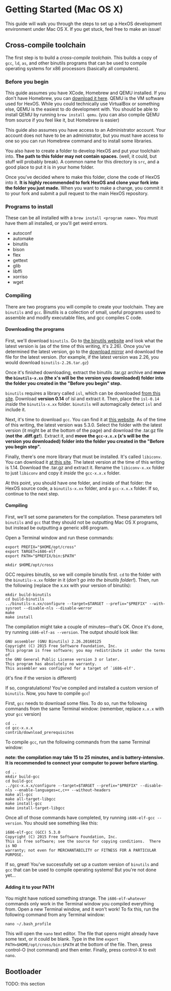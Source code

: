# Getting Started (Mac OS X)
This guide will walk you through the steps to set up a HexOS development environment under Mac OS X. If you get stuck, feel free to make an issue!

## Cross-compile toolchain
The first step is to build a *cross-compile toolchain*. This builds a copy of `gcc`, `ld`, `as`, and other binutils programs that can be used to compile operating systems for x86 processors (basically all computers).

### Before you begin
This guide assumes you have XCode, Homebrew and QEMU installed. If you don't have Homebrew, you can [download it here](http://brew.sh). QEMU is the VM software used for HexOS. While you could technically use VirtualBox or something else, QEMU is the easiest to do development with. You should be able to install QEMU by running `brew install qemu`. (you can also compile QEMU from source if you feel like it, but Homebrew is easier)

This guide also assumes you have access to an Administrator account. Your account does not have to be an administrator, but you must have access to one so you can run Homebrew command and to install some libraries.

You also have to create a folder to develop HexOS and put your toolchain into. **The path to this folder may not contain spaces.** (well, it could, but stuff will probably break). A common name for this directory is `src`, and a good place to put it is in your home folder.

Once you've decided where to make this folder, clone the code of HexOS into it. **It is highly recommended to fork HexOS and clone your fork into the folder you just made.** When you want to make a change, you commit it to your fork and submit a pull request to the main HexOS repository.

### Programs to install
These can be all installed with a `brew install <program name>`. You must have them all installed, or you'll get weird errors.

* autoconf
* automake
* binutils
* bison
* flex
* gettext
* glib
* libffi
* xorriso
* wget

### Compiling
There are two programs you will compile to create your toolchain. They are `binutils` and `gcc`. Binutils is a collection of small, useful programs used to assemble and modify executable files, and gcc compiles C code.

#### Downloading the programs
First, we'll download `binutils`. Go to [the binutils website](https://gnu.org/software/binutils/) and look what the latest version is (as of the time of this writing, it's 2.26). Once you've determined the latest version, go to the [download mirror](http://ftp.gnu.org/gnu/binutils/) and download the file for the latest version. (for example, if the latest version was 2.26, you would download `binutils-2.26.tar.gz`)

Once it's finished downloading, extract the binutils .tar.gz archive and **move the `binutils-x.xx` (the x's will be the version you downloaded) folder into the folder you created in the "Before you begin" step.**

`binutils` requires a library called `isl`, which can be downloaded [from this site](http://isl.gforge.inria.fr). Download **version 0.14** of isl and extract it. Then, place the `isl-0.14` *inside* the `binutils-x.xx` folder. `binutils` will automagically detect `isl` and include it.

Next, it's time to download `gcc`. You can find it at [this website](http://ftp.gnu.org/gnu/gcc/). As of the time of this writing, the latest version was 5.3.0. Select the folder with the latest version (it might be at the bottom of the page) and download the .tar.gz file (**not the .diff.gz!**). Extract it, and **move the `gcc-x.x.x` (x's will be the version you downloaded) folder into the folder you created in the "Before you begin step".**

Finally, there's one more library that must be installed. It's called `libiconv`. You can download it [at this site](http://ftp.gnu.org/gnu/libiconv/). The latest version at the time of this writing is 1.14. Download the .tar.gz and extract it. Rename the `libiconv-x.xx` folder to just `libiconv` and copy it *inside* the `gcc-x.x.x` folder.

At this point, you should have one folder, and inside of that folder: the HexOS source code, a `binutils-x.xx` folder, and a `gcc-x.x.x` folder. If so, continue to the next step.

#### Compiling
First, we'll set some parameters for the compilation. These parameters tell `binutils` and `gcc` that they should not be outputting Mac OS X programs, but instead be outputting a generic x86 program.

Open a Terminal window and run these commands:
```
export PREFIX="$HOME/opt/cross"
export TARGET=i686-elf
export PATH="$PREFIX/bin:$PATH"

mkdir $HOME/opt/cross
```

GCC requires binutils, so we will compile binutils first. `cd` to the folder with the `binutils-x.xx` folder in it (*don't go into the binutils folder!*). Then, run the following (replace the x.xx with your version of binutils):

```
mkdir build-binutils
cd build-binutils
../binutils-x.xx/configure --target=$TARGET --prefix="$PREFIX" --with-sysroot --disable-nls --disable-werror
make
make install
```

The compilation might take a couple of minutes&mdash;that's OK. Once it's done, try running `i686-elf-as --version`. The output should look like:

```
GNU assembler (GNU Binutils) 2.26.20160125
Copyright (C) 2015 Free Software Foundation, Inc.
This program is free software; you may redistribute it under the terms of
the GNU General Public License version 3 or later.
This program has absolutely no warranty.
This assembler was configured for a target of `i686-elf'.
```

(it's fine if the version is different)

If so, congratulations! You've compiled and installed a custom version of `binutils`. Now, you have to compile `gcc`!

First, `gcc` needs to download some files. To do so, run the following commands from the same Terminal window: (remember, replace `x.x.x` with your `gcc` version)
```
cd ..
cd gcc-x.x.x
contrib/download_prerequisites
```

To compile `gcc`, run the following commands from the same Terminal window:

**note: the compilation may take 15 to 25 minutes, and is battery-intensive. It is recommended to connect your computer to power before starting.**
```
cd ..
mkdir build-gcc
cd build-gcc
../gcc-x.x.x/configure --target=$TARGET --prefix="$PREFIX" --disable-nls --enable-languages=c,c++ --without-headers
make all-gcc
make all-target-libgcc
make install-gcc
make install-target-libgcc
```

Once all of those commands have completed, try running `i686-elf-gcc --version`. You should see something like this:
```
i686-elf-gcc (GCC) 5.3.0
Copyright (C) 2015 Free Software Foundation, Inc.
This is free software; see the source for copying conditions.  There is NO
warranty; not even for MERCHANTABILITY or FITNESS FOR A PARTICULAR PURPOSE.
```

If so, great! You've successfully set up a custom version of `binutils` and `gcc` that can be used to compile operating systems! But you're not done yet...

#### Adding it to your PATH
You might have noticed something strange. The `i686-elf-whatever` commands only work in the Terminal window you compiled everything from. Open a new Terminal window, and it won't work! To fix this, run the following command from any Terminal window:

```
nano ~/.bash_profile
```

This will open the `nano` text editor. The file that opens might already have some text, or it could be blank. Type in the line `export PATH=$HOME/opt/cross/bin:$PATH` at the bottom of the file. Then, press control-O (not command) and then enter. Finally, press control-X to exit `nano`.

## Bootloader
TODO: this section
